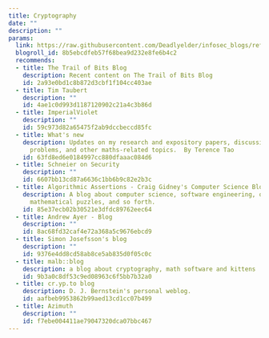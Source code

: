 ```yaml
---
title: Cryptography
date: ""
description: ""
params:
  link: https://raw.githubusercontent.com/Deadlyelder/infosec_blogs/refs/heads/master/Cryptography.opml
  blogroll_id: 8b5ebcdfeb57f68bea9d232e8fe6b4c2
  recommends:
  - title: The Trail of Bits Blog
    description: Recent content on The Trail of Bits Blog
    id: 2a93e0bd1c8b872d3cbf1f104cc403ae
  - title: Tim Taubert
    description: ""
    id: 4ae1c0d993d1187120902c21a4c3b86d
  - title: ImperialViolet
    description: ""
    id: 59c973d82a65475f2ab9dccbeccd85fc
  - title: What's new
    description: Updates on my research and expository papers, discussion of open
      problems, and other maths-related topics.  By Terence Tao
    id: 63fd8ed6e0184997cc880dfaaac084d6
  - title: Schneier on Security
    description: ""
    id: 6607bb13cd87a6636c1bb6b9c82e2b3c
  - title: Algorithmic Assertions - Craig Gidney's Computer Science Blog
    description: A blog about computer science, software engineering, quantum computing,
      mathematical puzzles, and so forth.
    id: 85e37ecb02b30521e3dfdc89762eec64
  - title: Andrew Ayer - Blog
    description: ""
    id: 8ac68fd32caf4e72a368a5c9676ebcd9
  - title: Simon Josefsson's blog
    description: ""
    id: 9376e4dd8cd58ab8ce5ab835d0f05c0c
  - title: malb::blog
    description: a blog about cryptography, math software and kittens
    id: 9b3a0c8df53c9ed08963c6f5bb7b32a0
  - title: cr.yp.to blog
    description: D. J. Bernstein's personal weblog.
    id: aafbeb9953862b99aed13cd1cc07b499
  - title: Azimuth
    description: ""
    id: f7ebe004411ae79047320dca07bbc467
---
```

